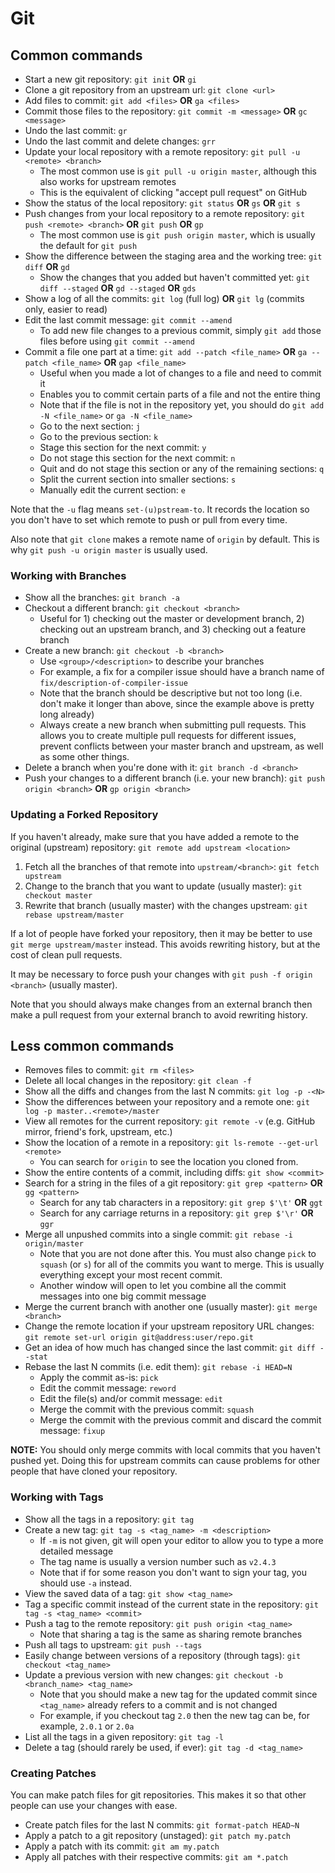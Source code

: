 # Git

## Common commands

- Start a new git repository: `git init` **OR** `gi`
- Clone a git repository from an upstream url: `git clone <url>`
- Add files to commit: `git add <files>` **OR** `ga <files>`
- Commit those files to the repository: `git commit -m <message>` **OR** `gc <message>`
- Undo the last commit: `gr`
- Undo the last commit and delete changes: `grr`
- Update your local repository with a remote repository: `git pull -u <remote> <branch>`
    - The most common use is `git pull -u origin master`, although this also works for upstream remotes
    - This is the equivalent of clicking "accept pull request" on GitHub
- Show the status of the local repository: `git status` **OR** `gs` **OR** `git s`
- Push changes from your local repository to a remote repository: `git push <remote> <branch>` **OR** `git push` **OR** `gp`
    - The most common use is `git push origin master`, which is usually the default for `git push`
- Show the difference between the staging area and the working tree: `git diff` **OR** `gd`
    - Show the changes that you added but haven't committed yet: `git diff --staged` **OR** `gd --staged` **OR** `gds`
- Show a log of all the commits: `git log` (full log) **OR** `git lg` (commits only, easier to read)
- Edit the last commit message: `git commit --amend`
    - To add new file changes to a previous commit, simply `git add` those files before using `git commit --amend`
- Commit a file one part at a time: `git add --patch <file_name>` **OR** `ga --patch <file_name>` **OR** `gap <file_name>`
    - Useful when you made a lot of changes to a file and need to commit it
    - Enables you to commit certain parts of a file and not the entire thing
    - Note that if the file is not in the repository yet, you should do `git add -N <file_name>` or `ga -N <file_name>`
    - Go to the next section: `j`
    - Go to the previous section: `k`
    - Stage this section for the next commit: `y`
    - Do not stage this section for the next commit: `n`
    - Quit and do not stage this section or any of the remaining sections: `q`
    - Split the current section into smaller sections: `s`
    - Manually edit the current section: `e`

Note that the `-u` flag means `set-(u)pstream-to`. It records the location so you don't have to set which remote to push or pull from every time.

Also note that `git clone` makes a remote name of `origin` by default. This is why `git push -u origin master` is usually used.

### Working with Branches

- Show all the branches: `git branch -a`
- Checkout a different branch: `git checkout <branch>`
    - Useful for 1) checking out the master or development branch, 2) checking out an upstream branch, and 3) checking out a feature branch
- Create a new branch: `git checkout -b <branch>`
    - Use `<group>/<description>` to describe your branches
    - For example, a fix for a compiler issue should have a branch name of `fix/description-of-compiler-issue`
    - Note that the branch should be descriptive but not too long (i.e. don't make it longer than above, since the example above is pretty long already)
    - Always create a new branch when submitting pull requests. This allows you to create multiple pull requests for different issues, prevent conflicts between your master branch and upstream, as well as some other things.
- Delete a branch when you're done with it: `git branch -d <branch>`
- Push your changes to a different branch (i.e. your new branch): `git push origin <branch>` **OR** `gp origin <branch>`

### Updating a Forked Repository

If you haven't already, make sure that you have added a remote to the original (upstream) repository: `git remote add upstream <location>`

1. Fetch all the branches of that remote into `upstream/<branch>`: `git fetch upstream`
2. Change to the branch that you want to update (usually master): `git checkout master`
3. Rewrite that branch (usually master) with the changes upstream: `git rebase upstream/master`

If a lot of people have forked your repository, then it may be better to use `git merge upstream/master` instead. This avoids rewriting history, but at the cost of clean pull requests.

It may be necessary to force push your changes with `git push -f origin <branch>` (usually master).

Note that you should always make changes from an external branch then make a pull request from your external branch to avoid rewriting history.

## Less common commands

- Removes files to commit: `git rm <files>`
- Delete all local changes in the repository: `git clean -f`
- Show all the diffs and changes from the last N commits: `git log -p -<N>`
- Show the differences between your repository and a remote one: `git log -p master..<remote>/master`
- View all remotes for the current repository: `git remote -v` (e.g. GitHub mirror, friend's fork, upstream, etc.)
- Show the location of a remote in a repository: `git ls-remote --get-url <remote>`
    - You can search for `origin` to see the location you cloned from.
- Show the entire contents of a commit, including diffs: `git show <commit>`
- Search for a string in the files of a git repository: `git grep <pattern>` **OR** `gg <pattern>`
    - Search for any tab characters in a repository: `git grep $'\t'` **OR** `ggt`
    - Search for any carriage returns in a repository: `git grep $'\r'` **OR** `ggr`
- Merge all unpushed commits into a single commit: `git rebase -i origin/master`
    - Note that you are not done after this. You must also change `pick` to `squash` (or `s`) for all of the commits you want to merge. This is usually everything except your most recent commit.
    - Another window will open to let you combine all the commit messages into one big commit message
- Merge the current branch with another one (usually master): `git merge <branch>`
- Change the remote location if your upstream repository URL changes: `git remote set-url origin git@address:user/repo.git`
- Get an idea of how much has changed since the last commit: `git diff --stat`
- Rebase the last N commits (i.e. edit them): `git rebase -i HEAD=N`
    - Apply the commit as-is: `pick`
    - Edit the commit message: `reword`
    - Edit the file(s) and/or commit message: `edit`
    - Merge the commit with the previous commit: `squash`
    - Merge the commit with the previous commit and discard the commit message: `fixup`

**NOTE:** You should only merge commits with local commits that you haven't pushed yet. Doing this for upstream commits can cause problems for other people that have cloned your repository.

### Working with Tags

- Show all the tags in a repository: `git tag`
- Create a new tag: `git tag -s <tag_name> -m <description>`
    - If `-m` is not given, git will open your editor to allow you to type a more detailed message
    - The tag name is usually a version number such as `v2.4.3`
    - Note that if for some reason you don't want to sign your tag, you should use `-a` instead.
- View the saved data of a tag: `git show <tag_name>`
- Tag a specific commit instead of the current state in the repository: `git tag -s <tag_name> <commit>`
- Push a tag to the remote repository: `git push origin <tag_name>`
    - Note that sharing a tag is the same as sharing remote branches
- Push all tags to upstream: `git push --tags`
- Easily change between versions of a repository (through tags): `git checkout <tag_name>`
- Update a previous version with new changes: `git checkout -b <branch_name> <tag_name>`
    - Note that you should make a new tag for the updated commit since `<tag_name>` already refers to a commit and is not changed
    - For example, if you checkout tag `2.0` then the new tag can be, for example, `2.0.1` or `2.0a`
- List all the tags in a given repository: `git tag -l`
- Delete a tag (should rarely be used, if ever): `git tag -d <tag_name>`

### Creating Patches

You can make patch files for git repositories. This makes it so that other people can use your changes with ease.

- Create patch files for the last N commits: `git format-patch HEAD~N`
- Apply a patch to a git repository (unstaged): `git patch my.patch`
- Apply a patch with its commit: `git am my.patch`
- Apply all patches with their respective commits: `git am *.patch`
